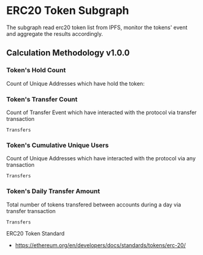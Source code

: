 # ERC20 Token Subgraph
The subgraph read erc20 token list from IPFS, monitor the tokens' event and aggregate the results accordingly.

## Calculation Methodology v1.0.0

### Token's Hold Count

Count of Unique Addresses which have hold the token: 

### Token's Transfer Count

Count of Transfer Event which have interacted with the protocol via transfer transaction

`Transfers`

### Token's Cumulative Unique Users
Count of Unique Addresses which have interacted with the protocol via any transaction

`Transfers`

### Token's Daily Transfer Amount
Total number of tokens transfered between accounts during a day via transfer transaction

`Transfers`

ERC20 Token Standard
- https://ethereum.org/en/developers/docs/standards/tokens/erc-20/
